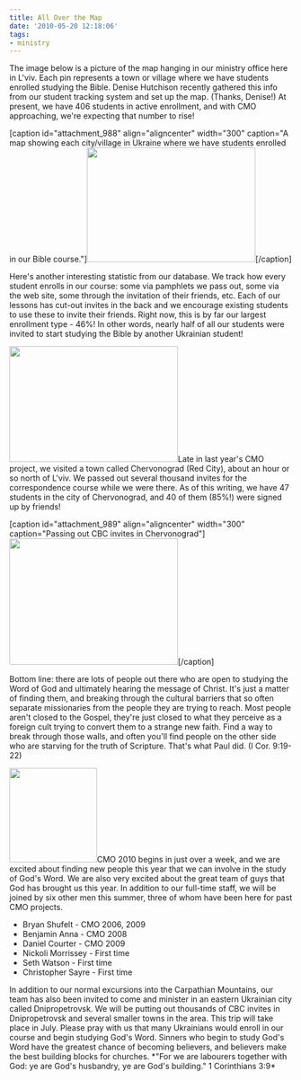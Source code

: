 ```yaml
---
title: All Over the Map
date: '2010-05-20 12:18:06'
tags:
- ministry
---
```


The image below is a picture of the map hanging in our ministry office here in L'viv. Each pin represents a town or village where we have students enrolled studying the Bible. Denise Hutchison recently gathered this info from our student tracking system and set up the map. (Thanks, Denise!) At present, we have 406 students in active enrollment, and with CMO approaching, we're expecting that number to rise!

[caption id="attachment_988" align="aligncenter" width="300" caption="A map showing each city/village in Ukraine where we have students enrolled in our Bible course."]<a href="//d21yo20tm8bmc2.cloudfront.net/2010/05/cbc-map.jpg"><img class="size-medium wp-image-988" title="cbc-map" src="//d21yo20tm8bmc2.cloudfront.net/2010/05/cbc-map-300x204.jpg" alt="" width="300" height="204" /></a>[/caption]

Here's another interesting statistic from our database. We track how every student enrolls in our course: some via pamphlets we pass out, some via the web site, some through the invitation of their friends, etc. Each of our lessons has cut-out invites in the back and we encourage existing students to use these to invite their friends. Right now, this is by far our largest enrollment type - 46%! In other words, nearly half of all our students were invited to start studying the Bible by another Ukrainian student!
<p style="text-align: left;"><a href="//d21yo20tm8bmc2.cloudfront.net/2010/05/lesson-spread-trans.jpg"><img class="size-medium wp-image-994 aligncenter" title="lesson-spread-trans" src="//d21yo20tm8bmc2.cloudfront.net/2010/05/lesson-spread-trans-300x206.jpg" alt="" width="300" height="206" /></a>Late in last year's CMO project, we visited a town called Chervonograd (Red City), about an hour or so north of L'viv. We passed out several thousand invites for the correspondence course while we were there. As of this writing, we have 47 students in the city of Chervonograd, and 40 of them (85%!) were signed up by friends!</p>


[caption id="attachment_989" align="aligncenter" width="300" caption="Passing out CBC invites in Chervonograd"]<a href="//d21yo20tm8bmc2.cloudfront.net/2010/05/cmo2009_20090730_0082.jpg"><img class="size-medium wp-image-989" title="cmo2009_20090730_0082" src="//d21yo20tm8bmc2.cloudfront.net/2010/05/cmo2009_20090730_0082-300x225.jpg" alt="" width="300" height="225" /></a>[/caption]

Bottom line: there are lots of people out there who are open to studying the Word of God and ultimately hearing the message of Christ. It's just a matter of finding them, and breaking through the cultural barriers that so often separate missionaries from the people they are trying to reach. Most people aren't closed to the Gospel, they're just closed to what they perceive as a foreign cult trying to convert them to a strange new faith. Find a way to break through those walls, and often you'll find people on the other side who are starving for the truth of Scripture. That's what Paul did. (I Cor. 9:19-22)
<p style="text-align: left;"><a href="//d21yo20tm8bmc2.cloudfront.net/2010/05/cmo_logo_2010_w156.png"><img class="size-full wp-image-991 aligncenter" title="cmo_logo_2010_w156" src="//d21yo20tm8bmc2.cloudfront.net/2010/05/cmo_logo_2010_w156.png" alt="" width="156" height="168" /></a>CMO 2010 begins in just over a week, and we are excited about finding new people this year that we can involve in the study of God's Word. We are also very excited about the great team of guys that God has brought us this year. In addition to our full-time staff, we will be joined by six other men this summer, three of whom have been here for past CMO projects.</p>

<ul>
	<li>Bryan Shufelt - CMO 2006, 2009</li>
	<li>Benjamin Anna - CMO 2008</li>
	<li>Daniel Courter - CMO 2009</li>
	<li>Nickoli Morrissey - First time</li>
	<li>Seth Watson - First time</li>
	<li>Christopher Sayre - First time</li>
</ul>
In addition to our normal excursions into the Carpathian Mountains, our team has also been invited to come and minister in an eastern Ukrainian city called Dnipropetrovsk. We will be putting out thousands of CBC invites in Dnipropetrovsk and several smaller towns in the area. This trip will take place in July. Please pray with us that many Ukrainians would enroll in our course and begin studying God's Word. Sinners who begin to study God's Word have the greatest chance of becoming believers, and believers make the best building blocks for churches. *"For we are labourers together with God: ye are God's husbandry, ye are God's building." 1 Corinthians 3:9*
